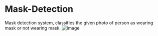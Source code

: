 # Mask-Detection
 
Mask detection system, classifies the given photo of person as wearing mask or not wearing mask.
![image](https://github.com/CaptainYogs/Mask-Detection/assets/68982253/4822b589-2c61-43ca-bcf9-5501b7888b9d)

